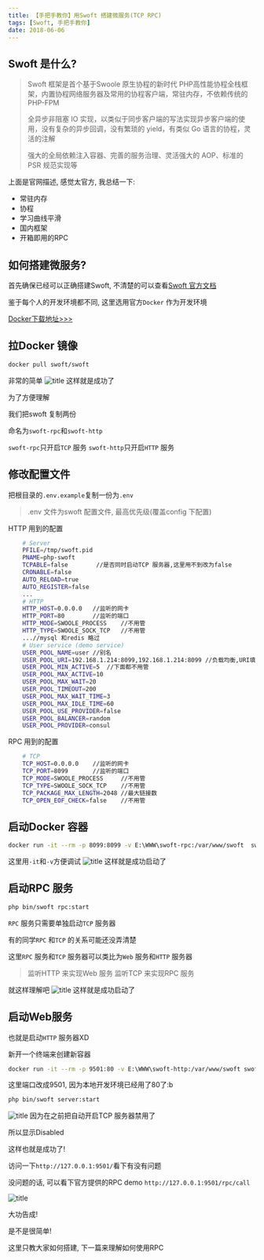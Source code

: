 ```yaml
---
title: 【手把手教你】用Swoft 搭建微服务(TCP RPC)
tags: [Swoft, 手把手教你]
date: 2018-06-06
---
```


## Swoft 是什么?

> Swoft 框架是首个基于Swoole 原生协程的新时代 PHP高性能协程全栈框架，内置协程网络服务器及常用的协程客户端，常驻内存，不依赖传统的 PHP-FPM
>
> 全异步非阻塞 IO 实现，以类似于同步客户端的写法实现异步客户端的使用，没有复杂的异步回调，没有繁琐的 yield，有类似 Go 语言的协程，灵活的注解
>
> 强大的全局依赖注入容器、完善的服务治理、灵活强大的 AOP、标准的 PSR 规范实现等

上面是官网描述, 感觉太官方, 我总结一下:

- 常驻内存
- 协程
- 学习曲线平滑
- 国内框架
- 开箱即用的RPC

## 如何搭建微服务?
首先确保已经可以正确搭建Swoft, 不清楚的可以查看[Swoft 官方文档](https://doc.swoft.org/master/zh-CN/quickstart/enviroment.html)

鉴于每个人的开发环境都不同, 这里选用官方`Docker` 作为开发环境

[Docker下载地址>>>](https://download.docker.com/win/stable/Docker%20for%20Windows%20Installer.exe)

## 拉Docker 镜像

```bash
docker pull swoft/swoft
```

非常的简单
![title](5b17488cab644162a600088f.png)
这样就是成功了

为了方便理解

我们把swoft 复制两份

命名为`swoft-rpc`和`swoft-http`

`swoft-rpc`只开启`TCP` 服务
`swoft-http`只开启`HTTP` 服务

## 修改配置文件
把根目录的`.env.example`复制一份为`.env`

> .env 文件为swoft 配置文件, 最高优先级(覆盖config 下配置)

HTTP 用到的配置

```bash
    # Server
    PFILE=/tmp/swoft.pid
    PNAME=php-swoft
    TCPABLE=false        //是否同时启动TCP 服务器,这里用不到改为false
    CRONABLE=false
    AUTO_RELOAD=true
    AUTO_REGISTER=false
    ...
    # HTTP
    HTTP_HOST=0.0.0.0   //监听的网卡
    HTTP_PORT=80        //监听的端口
    HTTP_MODE=SWOOLE_PROCESS    //不用管
    HTTP_TYPE=SWOOLE_SOCK_TCP   //不用管
    ...//mysql 和redis 略过
    # User service (demo service)
    USER_POOL_NAME=user //别名
    USER_POOL_URI=192.168.1.214:8099,192.168.1.214:8099 //负载均衡,URI填写为RPC 的地址,注意Docker和宿主之间的关系
    USER_POOL_MIN_ACTIVE=5  //下面都不用管
    USER_POOL_MAX_ACTIVE=10
    USER_POOL_MAX_WAIT=20
    USER_POOL_TIMEOUT=200
    USER_POOL_MAX_WAIT_TIME=3
    USER_POOL_MAX_IDLE_TIME=60
    USER_POOL_USE_PROVIDER=false
    USER_POOL_BALANCER=random
    USER_POOL_PROVIDER=consul
```

RPC 用到的配置
```bash
    # TCP
    TCP_HOST=0.0.0.0    //监听的网卡
    TCP_PORT=8099       //监听的端口
    TCP_MODE=SWOOLE_PROCESS     //不用管
    TCP_TYPE=SWOOLE_SOCK_TCP    //不用管
    TCP_PACKAGE_MAX_LENGTH=2048 //最大链接数
    TCP_OPEN_EOF_CHECK=false    //不用管
```

## 启动Docker 容器

```bash
docker run -it --rm -p 8099:8099 -v E:\WWW\swoft-rpc:/var/www/swoft  swoft/swoft /bin/bash
```
这里用`-it`和`-v`方便调试
![title](5b175328ab64416496000aa3.png)
这样就是成功启动了
## 启动RPC 服务

```bash
php bin/swoft rpc:start
```

`RPC` 服务只需要单独启动`TCP` 服务器

有的同学`RPC` 和`TCP` 的关系可能还没弄清楚

这里`RPC` 服务和`TCP` 服务器可以类比为`Web` 服务和`HTTP` 服务器

> 监听HTTP 来实现Web 服务
> 监听TCP 来实现RPC 服务

就这样理解吧
![title](5b17581bab64416496000b69.png)
这样就是成功启动了

## 启动Web服务
也就是启动`HTTP` 服务器XD

新开一个终端来创建新容器

```bash
docker run -it --rm -p 9501:80 -v E:\WWW\swoft-http:/var/www/swoft swoft/swoft /bin/bash
```

这里端口改成9501, 因为本地开发环境已经用了80了:b

```bash
php bin/swoft server:start
```

![title](5b175d89ab64416496000c3b.png)
因为在之前把自动开启TCP 服务器禁用了

所以显示Disabled

这样也就是成功了!

访问一下`http://127.0.0.1:9501/`看下有没有问题

没问题的话, 可以看下官方提供的RPC demo `http://127.0.0.1:9501/rpc/call`

![title](5b17a444ab644162a60016c5.png)

大功告成!

是不是很简单!

这里只教大家如何搭建, 下一篇来理解如何使用RPC
